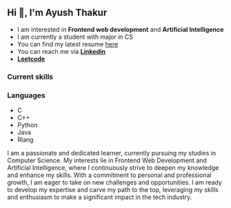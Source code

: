 <h2>Hi 👋, I'm Ayush Thakur</h2>

- I am interested in **Frontend web development** and **Artificial Intelligence**
- I am currently a student with major in CS
- You can find my latest resume [here](https://drive.google.com/file/d/15DCQTpkJKX0XgMtXF3oTmXkhwRQvquQR/view?usp=drive_link)
- You can reach me via **[Linkedin](https://www.linkedin.com/in/ayush-thakur-542bb4202/)**
- **[Leetcode](https://leetcode.com/u/ayushthakur124/)**

<h3 align="left">Current skills</h3>

### Languages
- C
- C++
- Python
- Java
- Rlang

I am a passionate and dedicated learner, currently pursuing my studies in Computer Science. My interests lie in Frontend Web Development and Artificial Intelligence, where I continuously strive to deepen my knowledge and enhance my skills. With a commitment to personal and professional growth, I am eager to take on new challenges and opportunities. I am ready to develop my expertise and carve my path to the top, leveraging my skills and enthusiasm to make a significant impact in the tech industry.
